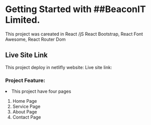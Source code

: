 # Getting Started with ##BeaconIT Limited.

This project was careated in React /jS React Bootstrap, React Font Awesome, React Router Dom

## Live Site Link

This project deploy in netlifly website: Live site link: 

### Project Feature:
<li>This project have four pages</li>
    <ol>
        <li> Home Page</li>
        <li> Service Page</li>
        <li> About Page</li>
        <li> Contact Page</li>
    </ol>
